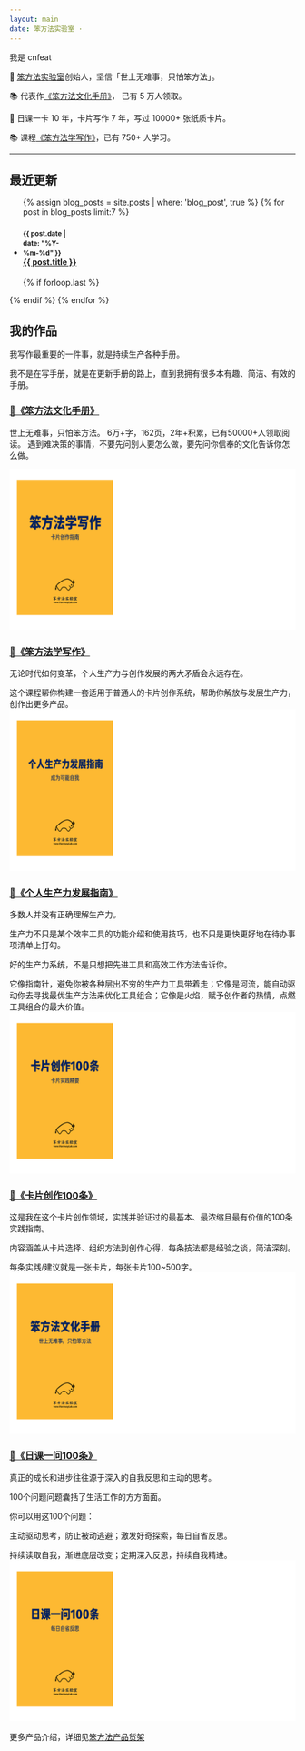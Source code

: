 ```yaml
---
layout: main
date: 笨方法实验室 ·
---
```


我是 cnfeat

📍  [笨方法实验室](https://www.yuque.com/hardwaylab/book)创始人，坚信「世上无难事，只怕笨方法」。

📚 代表作[《笨方法文化手册》](https://www.yuque.com/hardwaylab/zzybgv/zuwq9l)， 已有 5 万人领取。

📍 日课一卡 10 年，卡片写作 7 年，写过 10000+ 张纸质卡片。

📚 课程[《笨方法学写作》](https://www.yuque.com/hardwaylab/zzybgv/luvhdr)，已有 750+ 人学习。

---

## 最近更新

<ul class="related-posts">

{% assign blog_posts = site.posts | where: 'blog_post', true %}
{% for post in blog_posts limit:7 %}
    <li class="main-page-list">
        <h4>
            <div style="display: inline-block; width: 90px">
                <small>{{ post.date | date: "%Y-%m-%d" }}</small>
            </div>
            <div id="main-page-blogs-list">
                <a class="una" href="{{ site.baseurl }}{{ post.url }}">
                    <span>{{ post.title }}</span>
                </a>
            </div>
        </h4>
    </li>
    {% if forloop.last %}</ul>{% endif %}
{% endfor %}


## 我的作品

我写作最重要的一件事，就是持续生产各种手册。

我不是在写手册，就是在更新手册的路上，直到我拥有很多本有趣、简洁、有效的手册。

### [📍《笨方法文化手册》](https://mp.weixin.qq.com/s/-HTkh0tBdnoX7GdkE1O5cw)
世上无难事，只怕笨方法。
6万+字，162页，2年+积累，已有50000+人领取阅读。
遇到难决策的事情，不要先问别人要怎么做，要先问你信奉的文化告诉你怎么做。

![image](images/b2.png)

### [📍《笨方法学写作》](https://www.yuque.com/hardwaylab/zzybgv/luvhdr)
无论时代如何变革，个人生产力与创作发展的两大矛盾会永远存在。

这个课程帮你构建一套适用于普通人的卡片创作系统，帮助你解放与发展生产力，创作出更多产品。
![image](images/b3.png)

### [📍《个人生产力发展指南》](https://xiaobot.net/p/productivity)
多数人并没有正确理解生产力。

生产力不只是某个效率工具的功能介绍和使用技巧，也不只是更快更好地在待办事项清单上打勾。

好的生产力系统，不是只想把先进工具和高效工作方法告诉你。

它像指南针，避免你被各种层出不穷的生产力工具带着走；它像是河流，能自动驱动你去寻找最优生产方法来优化工具组合；它像是火焰，赋予创作者的热情，点燃工具组合的最大价值。
![image](images/b4.png)
### [📍《卡片创作100条》](https://note.mowen.cn/note-intro/?noteUuid=btOAHg2lgB8JjsjZ8vhik)
这是我在这个卡片创作领域，实践并验证过的最基本、最浓缩且最有价值的100条实践指南。

内容涵盖从卡片选择、组织方法到创作心得，每条技法都是经验之谈，简洁深刻。

每条实践/建议就是一张卡片，每张卡片100~500字。
![image](images/b1.png)
### [📍《日课一问100条》](https://note.mowen.cn/note-intro/?noteUuid=-Bk07LZCQGl7C_eenFAiB)
真正的成长和进步往往源于深入的自我反思和主动的思考。

100个问题问题囊括了生活工作的方方面面。

你可以用这100个问题：

主动驱动思考，防止被动逃避；激发好奇探索，每日自省反思。

持续读取自我，渐进底层改变；定期深入反思，持续自我精进。
![image](images/b5.png)

更多产品介绍，详细见[笨方法产品货架](https://www.yuque.com/hardwaylab/zzybgv)


